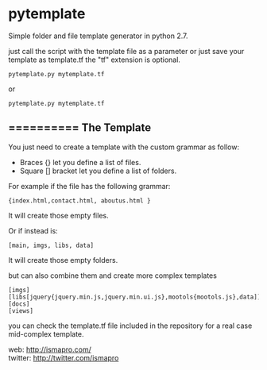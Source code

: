 pytemplate
==========

Simple folder and file template generator in python 2.7.

just call the script with the template file as a parameter or just save your template as template.tf the "tf" extension is optional.

```
pytemplate.py mytemplate.tf
```
or 
```
pytemplate.py mytemplate.tf
```

==========
The Template
------------

You just need to create a template with the custom grammar as follow:

* Braces {} let you define a list of files.
* Square [] bracket let you define a list of folders.

For example if the file has the following grammar:
```
{index.html,contact.html, aboutus.html }
```
It will create those empty files.

Or if instead is:
```
[main, imgs, libs, data]
```
It will create those empty folders.

but can also combine them and create more complex templates
```
[imgs]
[libs[jquery{jquery.min.js,jquery.min.ui.js},mootols{mootols.js},data]]
[docs]
[views]
```

you can check the template.tf file included in the repository for a real case mid-complex template.

web: http://ismapro.com/  
twitter: http://twitter.com/ismapro 
